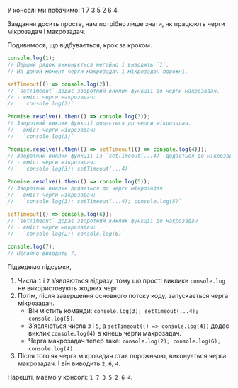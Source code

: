 У консолі ми побачимо: 1 7 3 5 2 6 4.

Завдання досить просте, нам потрібно лише знати, як працюють черги мікрозадач і макрозадач.

Подивимося, що відбувається, крок за кроком.

```js
console.log(1);
// Перший рядок виконується негайно і виводить `1`.
// На даний момент черги макрозадач і мікрозадач порожні.

setTimeout(() => console.log(2));
// `setTimeout` додає зворотний виклик функції до черги макрозадач. 
// - вміст черги макрозадач:
//   `console.log(2)`

Promise.resolve().then(() => console.log(3));
// Зворотний виклик функції додається до черги мікрозадач.
// - вміст черги мікрозадач:
//   `console.log(3)`

Promise.resolve().then(() => setTimeout(() => console.log(4)));
// Зворотний виклик функції із `setTimeout(...4)` додається до мікрозадач
// - вміст черги мікрозадач:
//   `console.log(3); setTimeout(...4)`

Promise.resolve().then(() => console.log(5));
// Зворотний виклик додається до черги мікрозадач
// - вміст черги мікрозадач:
//   `console.log(3); setTimeout(...4); console.log(5)`

setTimeout(() => console.log(6));
// `setTimeout` додає зворотний виклик функції до макрозадач
// - вміст черги макрозадач:
//   `console.log(2); console.log(6)`

console.log(7);
// Негайно виводить 7.
```

Підведемо підсумки,

1. Числа `1` і `7` з’являються відразу, тому що прості виклики `console.log` не використовують жодних черг.
2. Потім, після завершення основного потоку коду, запускається черга мікрозадач.
    - Він містить команди: `console.log(3); setTimeout(...4); console.log(5)`.
    - З’являються числа `3` і `5`, а `setTimeout(() => console.log(4))` додає виклик `console.log(4)` в кінець черги макрозадач.
    - Черга макрозадач тепер така: `console.log(2); console.log(6); console.log(4)`.
3. Після того як черга мікрозадач стає порожньою, виконується черга макрозадач. І він виводить `2`, `6`, `4`.

Нарешті, маємо у консолі: `1 7 3 5 2 6 4`.